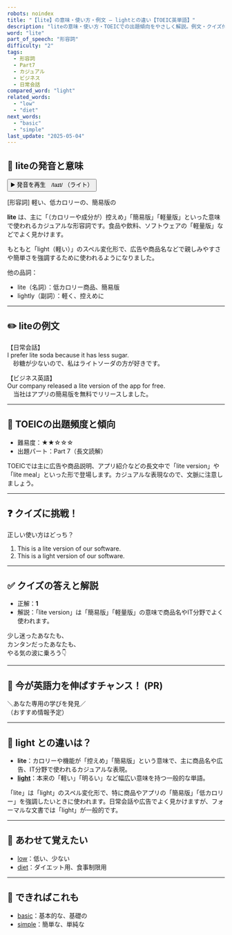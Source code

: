 ```yaml
---
robots: noindex
title: "【lite】の意味・使い方・例文 ― lightとの違い【TOEIC英単語】"
description: "liteの意味・使い方・TOEICでの出題傾向をやさしく解説。例文・クイズ付きでlightとの違いもわかりやすく学べます。"
word: "lite"
part_of_speech: "形容詞"
difficulty: "2"
tags:
  - 形容詞
  - Part7
  - カジュアル
  - ビジネス
  - 日常会話
compared_word: "light"
related_words:
  - "low"
  - "diet"
next_words:
  - "basic"
  - "simple"
last_update: "2025-05-04"
---
```


## 🔰 liteの発音と意味

<button class="play-audio" onclick="playTTS('lite')">
  <span class="play-audio-main">
    ▶️ 発音を再生　/laɪt/
  </span>
  <span class="play-audio-sub">
    （ライト）
  </span>
</button>

[形容詞] 軽い、低カロリーの、簡易版の

**lite** は、主に「（カロリーや成分が）控えめ」「簡易版」「軽量版」といった意味で使われるカジュアルな形容詞です。食品や飲料、ソフトウェアの「軽量版」などでよく見かけます。

もともと「light（軽い）」のスペル変化形で、広告や商品名などで親しみやすさや簡単さを強調するために使われるようになりました。

他の品詞：  
- lite（名詞）：低カロリー商品、簡易版
- lightly（副詞）：軽く、控えめに

---

## ✏️ liteの例文

【日常会話】  
I prefer lite soda because it has less sugar.  
　砂糖が少ないので、私はライトソーダの方が好きです。

【ビジネス英語】  
Our company released a lite version of the app for free.  
　当社はアプリの簡易版を無料でリリースしました。

---

## 🎯 TOEICの出題頻度と傾向

- 難易度：★★☆☆☆
- 出題パート：Part 7（長文読解）

TOEICでは主に広告や商品説明、アプリ紹介などの長文中で「lite version」や「lite meal」といった形で登場します。カジュアルな表現なので、文脈に注意しましょう。

---

## ❓ クイズに挑戦！

正しい使い方はどっち？

1. This is a lite version of our software.  
2. This is a light version of our software.

---

## ✅ クイズの答えと解説

- 正解：**1**
- 解説：「lite version」は「簡易版」「軽量版」の意味で商品名やIT分野でよく使われます。

少し迷ったあなたも、  
カンタンだったあなたも、  
やる気の波に乗ろう👇️

---

## 🚀 今が英語力を伸ばすチャンス！ (PR)

<div class="info-center">
＼あなた専用の学びを発見／<br>  
（おすすめ情報予定）
</div>

---

## 🤔  light との違いは？

- **lite**：カロリーや機能が「控えめ」「簡易版」という意味で、主に商品名や広告、IT分野で使われるカジュアルな表現。
- **[light](/word/light/)**：本来の「軽い」「明るい」など幅広い意味を持つ一般的な単語。

「lite」は「light」のスペル変化形で、特に商品やアプリの「簡易版」「低カロリー」を強調したいときに使われます。日常会話や広告でよく見かけますが、フォーマルな文書では「light」が一般的です。

---

## 🧩 あわせて覚えたい

- [low](/word/low/)：低い、少ない
- [diet](/word/diet/)：ダイエット用、食事制限用

---

## 📖 できればこれも

- [basic](/word/basic/)：基本的な、基礎の
- [simple](/word/simple/)：簡単な、単純な

<!-- cvid: aid37_bid22 -->
